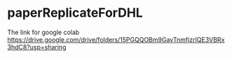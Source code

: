 # paperReplicateForDHL
The link for google colab
https://drive.google.com/drive/folders/15PGQQOBm9GayTnmfjzrIQE3VBRx3hdC8?usp=sharing
